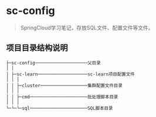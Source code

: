 # sc-config

> SpringCloud学习笔记，存放SQL文件、配置文件等文件。

## 项目目录结构说明

```text
├─sc-config────────────────────父目录
│ │
│ ├─sc-learn───────────────────sc-learn项目配置文件
│ │ │
│ │ ├─cluster──────────────────集群配置文件目录
│ │ │
│ │ ├─cmd──────────────────────批处理脚本目录
│ │ │
└─└─└─sql──────────────────────SQL脚本目录
```
